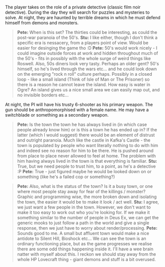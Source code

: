 The player takes on the role of a private detective (classic film noir detective). During the day they will search for puzzles and mysteries to solve. At night, they are haunted by terrible dreams in which he must defend himself from demons and monsters. 
>**Pete:** When is this set? The thirties could be interesting, as could the post-war paranoia of the 50's. 
>**Stu:** I like either, though I don't think a specific era is nessacery, from a players point of view. Would be easier for desinging the game tho :D 
>**Pete:** 50's would work nicely - I could imagine outside forces at work and hidden throughout much of the 50's - fits in possibly with the whole surge of weird things like Roswell. Also, 50s diners look very tasty. Perhaps an older gent? 50's himself, so he's lived through the wars etc... and he could look down on the emerging "rock n roll" culture perhaps. Possibly in a closed loop - like a small island (Think of Isle of Man or The Prisoner) so there is a reason he cannot leave the island. How easy is water in Ogre? An island gives us a nice small area we can easily map out, and no invisible borders etc...

At night, the PI will have his trusty 6-shooter as his primary weapon. The gun should be anthropomorphised with a female name. He may have a switchblade or something as a secondary weapon.

>**Pete:** Is the town the town he has always lived in (in which case people already know him) or is this a town he has ended up in? If the latter (which I would suggest) there would be an element of distrust and outright paranoia. Much like the castle in Kafka's Castle - the town is populated by people who want literally nothing to do with him and indeed see no reason for him to be there. He is pushed around from place to place never allowed to feel at home. The problem with him having always lived in the town is that everything is familiar. 
>**Stu:** True, but we need people to trust him, to a point, as he's a detective :P 
>**Pete:** True - just figured maybe he would be looked down on or something (like he's a failed cop or something?)

>**Pete:** Also, what is the status of the town? Is it a busy town, or one where most people stay away for fear of the killings / monster? Graphic and programming wise, the more broken down and isolating the town, the easier it would be to make it look / act well. 
>**Stu:** I agree, we just want a few people in the town. However, we don't want to make it too easy to work out who you're looking for. If we make it something similar to the number of people in Deus Ex, we can get the generic mooks to just follow a path in the world and give a single response, then we just have to worry about render/processing. 
>**Pete:** Sounds good to me. A small but affluent town would make a nice antidote to Silent Hill, Bioshock etc... We can see the town is an ordinary functioning place, but as the game progresses we realise there are some odd things happening inside it. I'll have a wee brain natter with myself about this. I reckon we should stay away from the whole HP Lovecraft thing - giant demons and stuff is a bit overused.